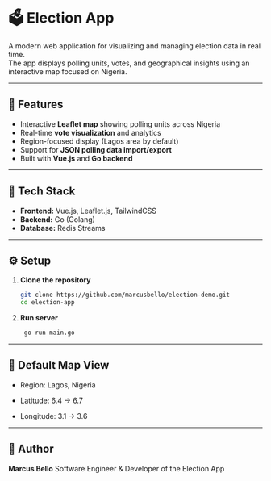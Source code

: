 # 🗳️ Election App

A modern web application for visualizing and managing election data in real time.  
The app displays polling units, votes, and geographical insights using an interactive map focused on Nigeria.

---

## 🚀 Features

- Interactive **Leaflet map** showing polling units across Nigeria
- Real-time **vote visualization** and analytics
- Region-focused display (Lagos area by default)  
- Support for **JSON polling data import/export**  
- Built with **Vue.js** and **Go backend**

---

## 🧩 Tech Stack

- **Frontend:** Vue.js, Leaflet.js, TailwindCSS
- **Backend:** Go (Golang)
- **Database:** Redis Streams

---

## ⚙️ Setup

1. **Clone the repository**
   ```bash
   git clone https://github.com/marcusbello/election-demo.git
   cd election-app
   ```
2. **Run server**
    ```bash
     go run main.go
    ```
---

## 📍 Default Map View

- Region: Lagos, Nigeria

- Latitude: 6.4 → 6.7

- Longitude: 3.1 → 3.6

---

## 🧠 Author

**Marcus Bello**
Software Engineer & Developer of the Election App